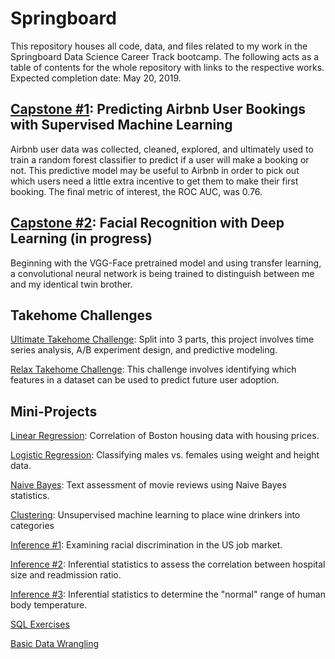 # Springboard

This repository houses all code, data, and files related to my work in the Springboard Data Science Career Track bootcamp. The following acts as a table of contents for the whole repository with links to the respective works. Expected completion date: May 20, 2019.

## [Capstone #1](https://github.com/Aejohnso/Springboard/tree/master/Capstone_1_Project): Predicting Airbnb User Bookings with Supervised Machine Learning
Airbnb user data was collected, cleaned, explored, and ultimately used to train a random forest classifier to predict if a user will make a booking or not. This predictive model may be useful to Airbnb in order to pick out which users need a little extra incentive to get them to make their first booking. The final metric of interest, the ROC AUC, was 0.76.

## [Capstone #2](https://github.com/Aejohnso/Springboard/tree/master/Capstone_2_Project): Facial Recognition with Deep Learning (in progress)
Beginning with the VGG-Face pretrained model and using transfer learning, a convolutional neural network is being trained to distinguish between me and my identical twin brother.

## Takehome Challenges

[Ultimate Takehome Challenge](https://github.com/Aejohnso/Springboard/tree/master/Ultimate_Takehome_Challenge): Split into 3 parts, this project involves time series analysis, A/B experiment design, and predictive modeling.

[Relax Takehome Challenge](https://github.com/Aejohnso/Springboard/tree/master/Relax_Takehome_Challenge): This challenge involves identifying which features in a dataset can be used to predict future user adoption.

## Mini-Projects

[Linear Regression](https://github.com/Aejohnso/Springboard/blob/master/Linear_Regression_Project.ipynb): Correlation of Boston housing data with housing prices.

[Logistic Regression](https://github.com/Aejohnso/Springboard/blob/master/Logistic_Regression_Project.ipynb): Classifying males vs. females using weight and height data.

[Naive Bayes](https://github.com/Aejohnso/Springboard/blob/master/Naive_Bayes_MiniProject.ipynb): Text assessment of movie reviews using Naive Bayes statistics.

[Clustering](https://github.com/Aejohnso/Springboard/blob/master/Clustering_MiniProject.ipynb): Unsupervised machine learning to place wine drinkers into categories

[Inference #1](https://github.com/Aejohnso/Springboard/blob/master/Inference_Discrimination.ipynb): Examining racial discrimination in the US job market.

[Inference #2](https://github.com/Aejohnso/Springboard/blob/master/Inference_Hospital_Readmittance.ipynb): Inferential statistics to assess the correlation between hospital size and readmission ratio.

[Inference #3](https://github.com/Aejohnso/Springboard/blob/master/Inference_Human_Temperature.ipynb): Inferential statistics to determine the "normal" range of human body temperature.

[SQL Exercises](https://github.com/Aejohnso/Springboard/blob/master/SQL_project.txt)

[Basic Data Wrangling](https://github.com/Aejohnso/Springboard/blob/master/API_data_wrangling_mini_project.ipynb)
